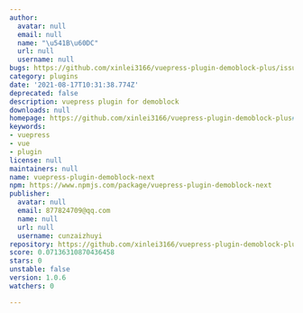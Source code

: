 ```yaml
---
author:
  avatar: null
  email: null
  name: "\u541B\u60DC"
  url: null
  username: null
bugs: https://github.com/xinlei3166/vuepress-plugin-demoblock-plus/issues
category: plugins
date: '2021-08-17T10:31:38.774Z'
deprecated: false
description: vuepress plugin for demoblock
downloads: null
homepage: https://github.com/xinlei3166/vuepress-plugin-demoblock-plus#readme
keywords:
- vuepress
- vue
- plugin
license: null
maintainers: null
name: vuepress-plugin-demoblock-next
npm: https://www.npmjs.com/package/vuepress-plugin-demoblock-next
publisher:
  avatar: null
  email: 877824709@qq.com
  name: null
  url: null
  username: cunzaizhuyi
repository: https://github.com/xinlei3166/vuepress-plugin-demoblock-plus
score: 0.07136310870436458
stars: 0
unstable: false
version: 1.0.6
watchers: 0

---
```


